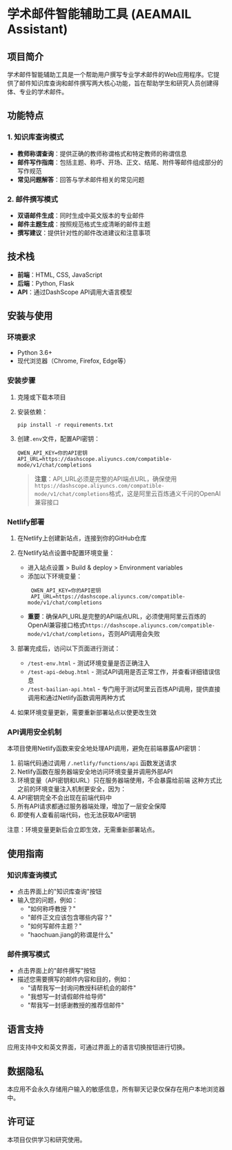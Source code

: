 # 学术邮件智能辅助工具 (AEAMAIL Assistant)

## 项目简介

学术邮件智能辅助工具是一个帮助用户撰写专业学术邮件的Web应用程序。它提供了邮件知识库查询和邮件撰写两大核心功能，旨在帮助学生和研究人员创建得体、专业的学术邮件。

## 功能特点

### 1. 知识库查询模式
- **教师称谓查询**：提供正确的教师称谓格式和特定教师的称谓信息
- **邮件写作指南**：包括主题、称呼、开场、正文、结尾、附件等邮件组成部分的写作规范
- **常见问题解答**：回答与学术邮件相关的常见问题

### 2. 邮件撰写模式
- **双语邮件生成**：同时生成中英文版本的专业邮件
- **邮件主题生成**：按照规范格式生成清晰的邮件主题
- **撰写建议**：提供针对性的邮件改进建议和注意事项

## 技术栈

- **前端**：HTML, CSS, JavaScript
- **后端**：Python, Flask
- **API**：通过DashScope API调用大语言模型

## 安装与使用

### 环境要求
- Python 3.6+
- 现代浏览器（Chrome, Firefox, Edge等）

### 安装步骤

1. 克隆或下载本项目
2. 安装依赖：
   ```
   pip install -r requirements.txt
   ```
3. 创建`.env`文件，配置API密钥：
   ```
   QWEN_API_KEY=你的API密钥
   API_URL=https://dashscope.aliyuncs.com/compatible-mode/v1/chat/completions
   ```
   
   > **注意**：API_URL必须是完整的API端点URL，确保使用`https://dashscope.aliyuncs.com/compatible-mode/v1/chat/completions`格式，这是阿里云百炼通义千问的OpenAI兼容接口

### Netlify部署

1. 在Netlify上创建新站点，连接到你的GitHub仓库

2. 在Netlify站点设置中配置环境变量：
   - 进入站点设置 > Build & deploy > Environment variables
   - 添加以下环境变量：
     ```
      QWEN_API_KEY=你的API密钥
      API_URL=https://dashscope.aliyuncs.com/compatible-mode/v1/chat/completions
      ```
    - **重要**：确保API_URL是完整的API端点URL，必须使用阿里云百炼的OpenAI兼容接口格式`https://dashscope.aliyuncs.com/compatible-mode/v1/chat/completions`，否则API调用会失败
     

3. 部署完成后，访问以下页面进行测试：
   - `/test-env.html` - 测试环境变量是否正确注入
   - `/test-api-debug.html` - 测试API调用是否正常工作，并查看详细错误信息
   - `/test-bailian-api.html` - 专门用于测试阿里云百炼API调用，提供直接调用和通过Netlify函数调用两种方式

4. 如果环境变量更新，需要重新部署站点以使更改生效

### API调用安全机制

本项目使用Netlify函数来安全地处理API调用，避免在前端暴露API密钥：

1. 前端代码通过调用 `/.netlify/functions/api` 函数发送请求
2. Netlify函数在服务器端安全地访问环境变量并调用外部API
3. 环境变量（API密钥和URL）只在服务器端使用，不会暴露给前端
这种方式比之前的环境变量注入机制更安全，因为：
1. API密钥完全不会出现在前端代码中
2. 所有API请求都通过服务器端处理，增加了一层安全保障
3. 即使有人查看前端代码，也无法获取API密钥

注意：环境变量更新后会立即生效，无需重新部署站点。

## 使用指南

### 知识库查询模式
- 点击界面上的"知识库查询"按钮
- 输入您的问题，例如：
  - "如何称呼教授？"
  - "邮件正文应该包含哪些内容？"
  - "如何写邮件主题？"
  - "haochuan.jiang的称谓是什么"

### 邮件撰写模式
- 点击界面上的"邮件撰写"按钮
- 描述您需要撰写的邮件内容和目的，例如：
  - "请帮我写一封询问教授科研机会的邮件"
  - "我想写一封请假邮件给导师"
  - "帮我写一封感谢教授的推荐信邮件"

## 语言支持

应用支持中文和英文界面，可通过界面上的语言切换按钮进行切换。

## 数据隐私

本应用不会永久存储用户输入的敏感信息，所有聊天记录仅保存在用户本地浏览器中。

## 许可证

本项目仅供学习和研究使用。